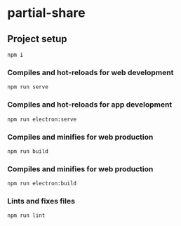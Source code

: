 # partial-share

## Project setup
```
npm i
```

### Compiles and hot-reloads for web development
```
npm run serve
```

### Compiles and hot-reloads for app development
```
npm run electron:serve
```

### Compiles and minifies for web production
```
npm run build
```

### Compiles and minifies for web production
```
npm run electron:build
```

### Lints and fixes files
```
npm run lint
```
